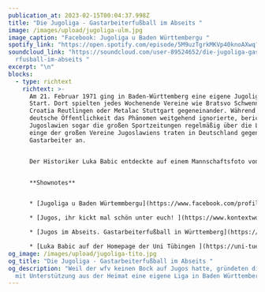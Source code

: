 ```yaml
---
publication_at: 2023-02-15T00:04:37.998Z
title: "Die Jugoliga - Gastarbeiterfußball im Abseits "
image: /images/upload/jugoliga-ulm.jpg
image_caption: "Facebook: Jugoliga u Baden Württembergu "
spotify_link: "https://open.spotify.com/episode/5M9uzTgrkMKVp40knoAXwq?si=7bbd8810a42f460e "
soundcloud_link: "https://soundcloud.com/user-89524652/die-jugoliga-gastarbeite\
  rfusball-im-abseits "
excerpt: "\n"
blocks:
  - type: richtext
    richtext: >-
      Am 21. Februar 1971 ging in Baden-Württemberg eine eigene Jugoliga an den
      Start. Dort spielten jedes Wochenende Vereine wie Bratsvo Schwennigen,
      Croatia Reutlingen oder Metalac Stuttgart gegeneinander. Während die
      deutsche Öffentlichkeit das Phänomen weitgehend ignorierte, berichteten in
      Jugoslawien sogar die großen Sportzeitungen regelmäßig über die Liga und
      einge der großen Vereine Jugoslawiens traten in Deutschland gegen
      Gastarbeiter an.


      Der Historiker Luka Babic entdeckte auf einem Mannschaftsfoto von Polet Ravensburg seinen Vater und beschäftigt sich seither intensiv mit der Jugoliga. Mit ihm habe ich über die Liga gesprochen, die es vor allem deswegen gab, weil der Württembergische Fußball-Verband einfach keinen Bock darauf hatte die Jugos in seinem Ligasystem zu integrieren.


      **Shownotes**


      * [Jugoliga u Baden Würtemmbergu](https://www.facebook.com/profile.php?id=100057190221299&sk=photos) - Facebookarchiv von Gojko Čizmić 

      * [Jugos, ihr kickt mal schön unter euch! ](https://www.kontextwochenzeitung.de/gesellschaft/557/jugos-ihr-kickt-mal-huebsch-unter-euch-7851.html)(Kontext Wochenzeitung) 

      * [Jugos im Abseits. Gastarbeiterfußball in Württemberg](https://www.historischer-augenblick.de/2022/03/15/jugos-im-abseits-gastarbeiterfu%C3%9Fball-in-w%C3%BCrttemberg/) (Artikel von Luka Babic) 

      * [Luka Babic auf der Homepage der Uni Tübingen ](https://uni-tuebingen.de/de/174141)
og_image: /images/upload/jugoliga-tito.jpg
og_title: "Die Jugoliga - Gastarbeiterfußball im Abseits "
og_description: "Weil der wfv keinen Bock auf Jugos hatte, gründeten die 1971
  mit Unterstützung aus der Heimat eine eigene Liga in Baden Württemberg "
---
```

